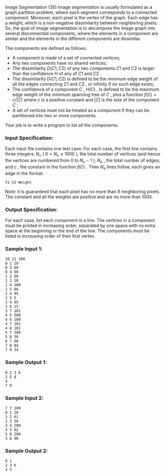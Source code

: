 Image Segmentation (35)
Image segmentation is usually formulated as a graph partition problem, where
each segment corresponds to a connected component. Moreover, each pixel is the
vertex of the graph. Each edge has a weight, which is a non-negative
dissimilarity between neighboring pixels. So, the goal of image segmentation
is to decompose the image graph into several disconnected components, where
the elements in a component are similar and the elements in the different
components are dissimilar.

The components are defined as follows:

  * A component is made of a set of connected vertices;
  * Any two components have no shared vertices;
  * The dissimilarity $D(C1, C2)$ of any two components $C1$ and $C2$ is larger than the confidence $H$ of any of $C1$ and $C2$ . 
  * The dissimilarity $D(C1, C2)$ is defined to be the minimum edge weight of all the edges connecting $C1$ and $C2$ , or infinity if no such edge exists;
  * The confidence of a component $C$ , $H(C)$ , is defined to be the maximum edge weight of the minimum spanning tree of $C$ , plus a function $f(C) = c/|C|$ where $c$ is a positive constant and $|C|$ is the size of the component $C$ ;
  * A set of vertices must not be treated as a component if they can be partitioned into two or more components.

Your job is to write a program to list all the components.

### Input Specification:

Each input file contains one test case. For each case, the first line contains
three integers: $N_v$ ( $0 < N_v \le 1000$ ), the total number of vertices
(and hence the vertices are numbered from 0 to $N_v -1$ ); $N_e$ , the total
number of edges; and $c$ , the constant in the function $f(C)$ . Then $N_e$
lines follow, each gives an adge in the format:

    
    
    V1 V2 Weight
    

Note: it is guaranteed that each pixel has no more than 8 neighboring pixels.
The constant and all the weights are positive and are no more than 1000.

### Output Specification:

For each case, list each component in a line. The vertices in a component must
be printed in increasing order, separated by one space with no extra space at
the beginning or the end of the line. The components must be listed in
increasing order of their first vertex.

### Sample Input 1:

    
    
    10 21 100
    0 1 10
    0 3 60
    0 4 90
    1 2 90
    1 3 50
    1 4 200
    1 5 86
    2 4 95
    2 5 5
    3 4 95
    3 6 15
    3 7 101
    4 5 500
    4 6 100
    4 7 101
    4 8 101
    5 7 300
    5 8 50
    6 7 90
    7 8 84
    7 9 34
    

### Sample Output 1:

    
    
    0 1 3 6
    2 5 8
    4
    7 9
    

### Sample Input 2:

    
    
    7 7 100
    0 1 10
    1 2 61
    2 3 50
    3 4 200
    4 5 82
    5 0 200
    3 6 90
    

### Sample Output 2:

    
    
    0 1
    2 3 6
    4 5
    

